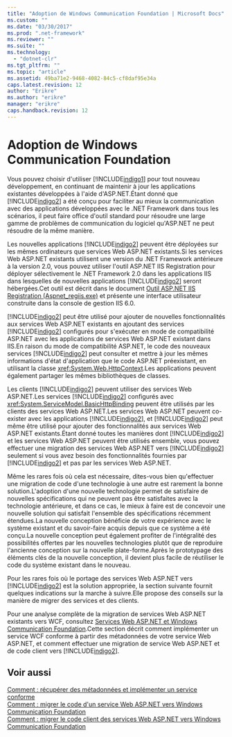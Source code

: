 ```yaml
---
title: "Adoption de Windows Communication Foundation | Microsoft Docs"
ms.custom: ""
ms.date: "03/30/2017"
ms.prod: ".net-framework"
ms.reviewer: ""
ms.suite: ""
ms.technology: 
  - "dotnet-clr"
ms.tgt_pltfrm: ""
ms.topic: "article"
ms.assetid: 49ba71e2-9468-4082-84c5-cf8daf95e34a
caps.latest.revision: 12
author: "Erikre"
ms.author: "erikre"
manager: "erikre"
caps.handback.revision: 12
---
```

# Adoption de Windows Communication Foundation
Vous pouvez choisir d'utiliser [!INCLUDE[indigo1](../../../../includes/indigo1-md.md)] pour tout nouveau développement, en continuant de maintenir à jour les applications existantes développées à l'aide d'ASP.NET.Étant donné que [!INCLUDE[indigo2](../../../../includes/indigo2-md.md)] a été conçu pour faciliter au mieux la communication avec des applications développées avec le .NET Framework dans tous les scénarios, il peut faire office d'outil standard pour résoudre une large gamme de problèmes de communication du logiciel qu'ASP.NET ne peut résoudre de la même manière.  
  
 Les nouvelles applications [!INCLUDE[indigo2](../../../../includes/indigo2-md.md)] peuvent être déployées sur les mêmes ordinateurs que services Web ASP.NET existants.Si les services Web ASP.NET existants utilisent une version du .NET Framework antérieure à la version 2.0, vous pouvez utiliser l'outil ASP.NET IIS Registration pour déployer sélectivement le .NET Framework 2.0 dans les applications IIS dans lesquelles de nouvelles applications [!INCLUDE[indigo2](../../../../includes/indigo2-md.md)] seront hébergées.Cet outil est décrit dans le document [Outil ASP.NET IIS Registration \(Aspnet\_regiis.exe\)](http://go.microsoft.com/fwlink/?LinkId=94687) et présente une interface utilisateur construite dans la console de gestion IIS 6.0.  
  
 [!INCLUDE[indigo2](../../../../includes/indigo2-md.md)] peut être utilisé pour ajouter de nouvelles fonctionnalités aux services Web ASP.NET existants en ajoutant des services [!INCLUDE[indigo2](../../../../includes/indigo2-md.md)] configurés pour s'exécuter en mode de compatibilité ASP.NET avec les applications de services Web ASP.NET existant dans IIS.En raison du mode de compatibilité ASP.NET, le code des nouveaux services [!INCLUDE[indigo2](../../../../includes/indigo2-md.md)] peut consulter et mettre à jour les mêmes informations d'état d'application que le code ASP.NET préexistant, en utilisant la classe <xref:System.Web.HttpContext>.Les applications peuvent également partager les mêmes bibliothèques de classes.  
  
 Les clients [!INCLUDE[indigo2](../../../../includes/indigo2-md.md)] peuvent utiliser des services Web ASP.NET.Les services [!INCLUDE[indigo2](../../../../includes/indigo2-md.md)] configurés avec <xref:System.ServiceModel.BasicHttpBinding> peuvent être utilisés par les clients des services Web ASP.NET.Les services Web ASP.NET peuvent co\-exister avec les applications [!INCLUDE[indigo2](../../../../includes/indigo2-md.md)], et [!INCLUDE[indigo2](../../../../includes/indigo2-md.md)] peut même être utilisé pour ajouter des fonctionnalités aux services Web ASP.NET existants.Étant donné toutes les manières dont [!INCLUDE[indigo2](../../../../includes/indigo2-md.md)] et les services Web ASP.NET peuvent être utilisés ensemble, vous pouvez effectuer une migration des services Web ASP.NET vers [!INCLUDE[indigo2](../../../../includes/indigo2-md.md)] seulement si vous avez besoin des fonctionnalités fournies par [!INCLUDE[indigo2](../../../../includes/indigo2-md.md)] et pas par les services Web ASP.NET.  
  
 Même les rares fois où cela est nécessaire, dites\-vous bien qu'effectuer une migration de code d'une technologie à une autre est rarement la bonne solution.L'adoption d'une nouvelle technologie permet de satisfaire de nouvelles spécifications qui ne peuvent pas être satisfaites avec la technologie antérieure, et dans ce cas, le mieux à faire est de concevoir une nouvelle solution qui satisfait l'ensemble des spécifications récemment étendues.La nouvelle conception bénéficie de votre expérience avec le système existant et du savoir\-faire acquis depuis que ce système a été conçu.La nouvelle conception peut également profiter de l'intégralité des possibilités offertes par les nouvelles technologies plutôt que de reproduire l'ancienne conception sur la nouvelle plate\-forme.Après le prototypage des éléments clés de la nouvelle conception, il devient plus facile de réutiliser le code du système existant dans le nouveau.  
  
 Pour les rares fois où le portage des services Web ASP.NET vers [!INCLUDE[indigo2](../../../../includes/indigo2-md.md)] est la solution appropriée, la section suivante fournit quelques indications sur la marche à suivre.Elle propose des conseils sur la manière de migrer des services et des clients.  
  
 Pour une analyse complète de la migration de services Web ASP.NET existants vers WCF, consultez [Services Web ASP.NET et Windows Communication Foundation](http://go.microsoft.com/fwlink/?LinkID=71761).Cette section décrit comment implémenter un service WCF conforme à partir des métadonnées de votre service Web ASP.NET, et comment effectuer une migration de service Web ASP.NET et de code client vers [!INCLUDE[indigo2](../../../../includes/indigo2-md.md)].  
  
## Voir aussi  
 [Comment : récupérer des métadonnées et implémenter un service conforme](../../../../docs/framework/wcf/feature-details/how-to-retrieve-metadata-and-implement-a-compliant-service.md)   
 [Comment : migrer le code d'un service Web ASP.NET vers Windows Communication Foundation](../../../../docs/framework/wcf/feature-details/migrate-asp-net-web-service-to-wcf.md)   
 [Comment : migrer le code client des services Web ASP.NET vers Windows Communication Foundation](../../../../docs/framework/wcf/feature-details/migrate-asp-net-web-service-client-to-wcf.md)